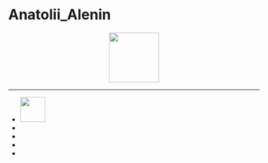 # Anatolii_Alenin

<div id="header" align="center">
  <img src="https://media2.giphy.com/media/v1.Y2lkPTc5MGI3NjExNWtjZ3B0N2VwbXJrcm5uaXNwbm80NDcyaWpsY291aGUyOGd1czc4NCZlcD12MV9pbnRlcm5hbF9naWZfYnlfaWQmY3Q9Zw/jtXRDVzaCPXSynUz7h/giphy.gif" width="100"/>
</div>
<hr>
<ul>
  <li><img src="https://img.icons8.com/?size=100&id=20909&format=png&color=000000" width="50"/></li>
  <li></li>
  <li></li>
  <li></li>
  <li></li>
</ul>

